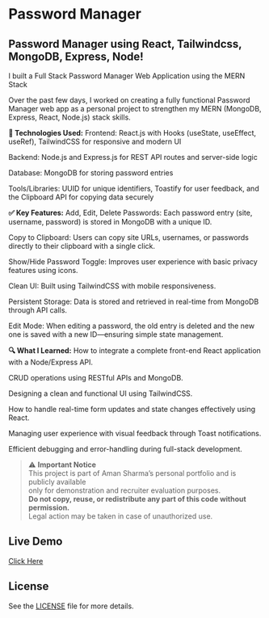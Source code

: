 # Password Manager 

 ## Password Manager using React, Tailwindcss, MongoDB, Express, Node!
I built a Full Stack Password Manager Web Application using the MERN Stack

Over the past few days, I worked on creating a fully functional Password Manager web app as a personal project to strengthen my MERN (MongoDB, Express, React, Node.js) stack skills.

**🔧 Technologies Used:**
Frontend: React.js with Hooks (useState, useEffect, useRef), TailwindCSS for responsive and modern UI

Backend: Node.js and Express.js for REST API routes and server-side logic

Database: MongoDB for storing password entries

Tools/Libraries: UUID for unique identifiers, Toastify for user feedback, and the Clipboard API for copying data securely

**✅ Key Features:**
Add, Edit, Delete Passwords: Each password entry (site, username, password) is stored in MongoDB with a unique ID.

Copy to Clipboard: Users can copy site URLs, usernames, or passwords directly to their clipboard with a single click.

Show/Hide Password Toggle: Improves user experience with basic privacy features using icons.

Clean UI: Built using TailwindCSS with mobile responsiveness.

Persistent Storage: Data is stored and retrieved in real-time from MongoDB through API calls.

Edit Mode: When editing a password, the old entry is deleted and the new one is saved with a new ID—ensuring simple state management.

**🔍 What I Learned:**
How to integrate a complete front-end React application with a Node/Express API.

CRUD operations using RESTful APIs and MongoDB.

Designing a clean and functional UI using TailwindCSS.

How to handle real-time form updates and state changes effectively using React.

Managing user experience with visual feedback through Toast notifications.

Efficient debugging and error-handling during full-stack development.

> ⚠️ **Important Notice**  
> This project is part of Aman Sharma’s personal portfolio and is publicly available  
> only for demonstration and recruiter evaluation purposes.  
> **Do not copy, reuse, or redistribute any part of this code without permission.**  
> Legal action may be taken in case of unauthorized use.

## Live Demo
[Click Here](/)

## License
See the [LICENSE](./LICENSE) file for more details.
